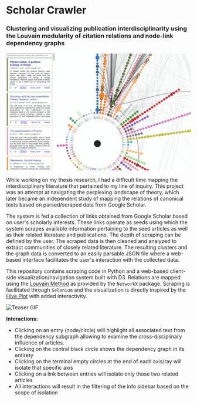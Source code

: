 # Scholar Crawler
### Clustering and visualizing publication interdisciplinarity using the Louvain modularity of citation relations and node-link dependency graphs

![Teaser image](./assets/demo.png)

While working on my thesis research, I had a difficult time mapping the interdisciplinary literature that pertained to my line of inquiry. This project was an attempt at navigating the perplexing landscape of theory, which later became an independent study of mapping the relations of canonical texts based on parsed/scraped data from Google Scholar.

The system is fed a collection of links obtained from Google Scholar based on user's scholarly interests. These links operate as seeds using which the system scrapes available information pertaining to the seed articles as well as their related literature and publications. The depth of scraping can be defined by the user. The scraped data is then cleaned and analyzed to extract communities of closely related literature. The resulting clusters and the graph data is converted to an easily parsable JSON file where a web-based interface facilitates the user's interaction with the collected data. 

This repository contains scraping code in Python and a web-based client-side visualization/navigation system built with D3. Relations are mapped using the [Louvain Method](https://en.wikipedia.org/wiki/Louvain_method) as provided by the `NetworkX` package. Scraping is facilitated through `Selenium` and the visualization is directly inspired by the [Hive Plot](https://bost.ocks.org/mike/hive/) with added interactivity. 

![Teaser GIF](./assets/demo.gif)

**Interactions:**
- Clicking on an entry (node/circle) will highlight all associated text from the dependency subgraph allowing to examine the cross-disciplinary influence of articles.
- Clicking on the central black circle shows the dependency graph in its entirety
- Clicking on the terminal empty circles at the end of each axis/ray will isolate that specific axis
- Clicking on a link between entries will isolate only those two related articles
- All interactions will result in the filtering of the info sidebar based on the scope of isolation
